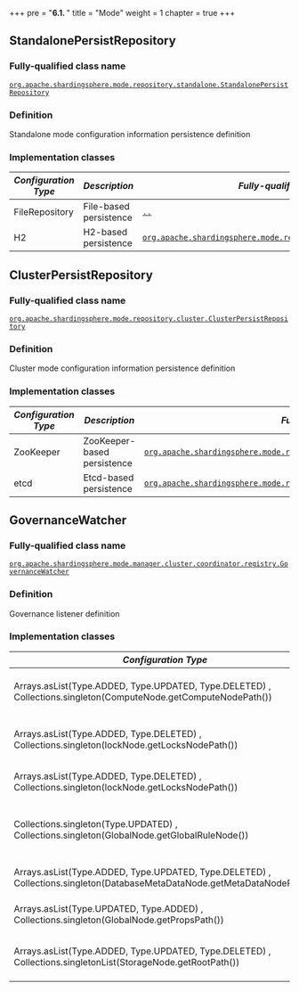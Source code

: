 +++
pre = "<b>6.1. </b>"
title = "Mode"
weight = 1
chapter = true
+++

## StandalonePersistRepository

### Fully-qualified class name

[`org.apache.shardingsphere.mode.repository.standalone.StandalonePersistRepository`](https://github.com/apache/shardingsphere/blob/master/shardingsphere-mode/shardingsphere-mode-type/shardingsphere-standalone-mode/shardingsphere-standalone-mode-repository/shardingsphere-standalone-mode-repository-api/src/main/java/org/apache/shardingsphere/mode/repository/standalone/StandalonePersistRepository.java)

### Definition

Standalone mode configuration information persistence definition

### Implementation classes

| *Configuration Type* | *Description*                             | *Fully-qualified class name* |
| -------------------- | ----------------------------------------- | ---------------------------- |
| FileRepository                | File-based persistence           | [`..`]() |
| H2                  | H2-based persistence             | [`org.apache.shardingsphere.mode.repository.standalone.h2.H2Repository`](https://github.com/apache/shardingsphere/blob/master/shardingsphere-mode/shardingsphere-mode-type/shardingsphere-standalone-mode/shardingsphere-standalone-mode-repository/shardingsphere-standalone-mode-repository-provider/shardingsphere-standalone-mode-repository-h2/src/main/java/org/apache/shardingsphere/mode/repository/standalone/h2/H2Repository.java) |

## ClusterPersistRepository

### Fully-qualified class name

[`org.apache.shardingsphere.mode.repository.cluster.ClusterPersistRepository`](https://github.com/apache/shardingsphere/blob/master/shardingsphere-mode/shardingsphere-mode-type/shardingsphere-cluster-mode/shardingsphere-cluster-mode-repository/shardingsphere-cluster-mode-repository-api/src/main/java/org/apache/shardingsphere/mode/repository/cluster/ClusterPersistRepository.java)

### Definition

Cluster mode configuration information persistence definition

### Implementation classes

| *Configuration Type* | *Description*                             | *Fully-qualified class name* |
| -------------------- | ----------------------------------------- | ---------------------------- |
| ZooKeeper    | ZooKeeper-based persistence     | [`org.apache.shardingsphere.mode.repository.cluster.zookeeper.CuratorZookeeperRepository`](https://github.com/apache/shardingsphere/blob/master/shardingsphere-mode/shardingsphere-mode-type/shardingsphere-cluster-mode/shardingsphere-cluster-mode-repository/shardingsphere-cluster-mode-repository-provider/shardingsphere-cluster-mode-repository-zookeeper-curator/src/main/java/org/apache/shardingsphere/mode/repository/cluster/zookeeper/CuratorZookeeperRepository.java) |
| etcd         | Etcd-based persistence          | [`org.apache.shardingsphere.mode.repository.cluster.etcd.EtcdRepository`](https://github.com/apache/shardingsphere/blob/master/shardingsphere-mode/shardingsphere-mode-type/shardingsphere-cluster-mode/shardingsphere-cluster-mode-repository/shardingsphere-cluster-mode-repository-provider/shardingsphere-cluster-mode-repository-etcd/src/main/java/org/apache/shardingsphere/mode/repository/cluster/etcd/EtcdRepository.java) |

## GovernanceWatcher

### Fully-qualified class name

[`org.apache.shardingsphere.mode.manager.cluster.coordinator.registry.GovernanceWatcher`](https://github.com/apache/shardingsphere/blob/master/shardingsphere-mode/shardingsphere-mode-type/shardingsphere-cluster-mode/shardingsphere-cluster-mode-core/src/main/java/org/apache/shardingsphere/mode/manager/cluster/coordinator/registry/GovernanceWatcher.java)

### Definition

Governance listener definition

### Implementation classes

| *Configuration Type* | *Description*                             | *Fully-qualified class name* |
| -------------------- | ----------------------------------------- | ---------------------------- |
| Arrays.asList(Type.ADDED, Type.UPDATED, Type.DELETED) , Collections.singleton(ComputeNode.getComputeNodePath()) | Compute node state change listener | [`org.apache.shardingsphere.mode.manager.cluster.coordinator.registry.status.compute.watcher.ComputeNodeStateChangedWatcher`](https://github.com/apache/shardingsphere/blob/master/shardingsphere-mode/shardingsphere-mode-type/shardingsphere-cluster-mode/shardingsphere-cluster-mode-core/src/main/java/org/apache/shardingsphere/mode/manager/cluster/coordinator/registry/status/compute/watcher/ComputeNodeStateChangedWatcher.java) |
| Arrays.asList(Type.ADDED, Type.DELETED) , Collections.singleton(lockNode.getLocksNodePath())     | Database lock state change listener | [`org.apache.shardingsphere.mode.manager.cluster.coordinator.lock.database.watcher.DatabaseLockChangedWatcher`](https://github.com/apache/shardingsphere/blob/master/shardingsphere-mode/shardingsphere-mode-type/shardingsphere-cluster-mode/shardingsphere-cluster-mode-core/src/main/java/org/apache/shardingsphere/mode/manager/cluster/coordinator/lock/database/watcher/DatabaseLockChangedWatcher.java) |
| Arrays.asList(Type.ADDED, Type.DELETED) , Collections.singleton(lockNode.getLocksNodePath())  | Distributed lock change listener     | [`org.apache.shardingsphere.mode.manager.cluster.coordinator.lock.distributed.watcher.DistributedLockChangedWatcher`](https://github.com/apache/shardingsphere/blob/master/shardingsphere-mode/shardingsphere-mode-type/shardingsphere-cluster-mode/shardingsphere-cluster-mode-core/src/main/java/org/apache/shardingsphere/mode/manager/cluster/coordinator/lock/distributed/watcher/DistributedLockChangedWatcher.java) |
| Collections.singleton(Type.UPDATED) , Collections.singleton(GlobalNode.getGlobalRuleNode())  | The global rule configuration change listener | [`org.apache.shardingsphere.mode.manager.cluster.coordinator.registry.config.watcher.GlobalRuleChangedWatcher`](https://github.com/apache/shardingsphere/blob/master/shardingsphere-mode/shardingsphere-mode-type/shardingsphere-cluster-mode/shardingsphere-cluster-mode-core/src/main/java/org/apache/shardingsphere/mode/manager/cluster/coordinator/registry/config/watcher/GlobalRuleChangedWatcher.java) |
| Arrays.asList(Type.ADDED, Type.UPDATED, Type.DELETED) , Collections.singleton(DatabaseMetaDataNode.getMetaDataNodePath())  | Metadata change listener      | [`org.apache.shardingsphere.mode.manager.cluster.coordinator.registry.metadata.watcher.MetaDataChangedWatcher`](https://github.com/apache/shardingsphere/blob/master/shardingsphere-mode/shardingsphere-mode-type/shardingsphere-cluster-mode/shardingsphere-cluster-mode-core/src/main/java/org/apache/shardingsphere/mode/manager/cluster/coordinator/registry/metadata/watcher/MetaDataChangedWatcher.java) |
| Arrays.asList(Type.UPDATED, Type.ADDED) , Collections.singleton(GlobalNode.getPropsPath()) | Property change listener        | [`org.apache.shardingsphere.mode.manager.cluster.coordinator.registry.config.watcher.PropertiesChangedWatcher`](https://github.com/apache/shardingsphere/blob/master/shardingsphere-mode/shardingsphere-mode-type/shardingsphere-cluster-mode/shardingsphere-cluster-mode-core/src/main/java/org/apache/shardingsphere/mode/manager/cluster/coordinator/registry/config/watcher/PropertiesChangedWatcher.java) |
| Arrays.asList(Type.ADDED, Type.UPDATED, Type.DELETED) , Collections.singletonList(StorageNode.getRootPath()) | Storage node state change listener | [`org.apache.shardingsphere.mode.manager.cluster.coordinator.registry.status.storage.watcher.StorageNodeStateChangedWatcher`](https://github.com/apache/shardingsphere/blob/master/shardingsphere-mode/shardingsphere-mode-type/shardingsphere-cluster-mode/shardingsphere-cluster-mode-core/src/main/java/org/apache/shardingsphere/mode/manager/cluster/coordinator/registry/status/storage/watcher/StorageNodeStateChangedWatcher.java) |
